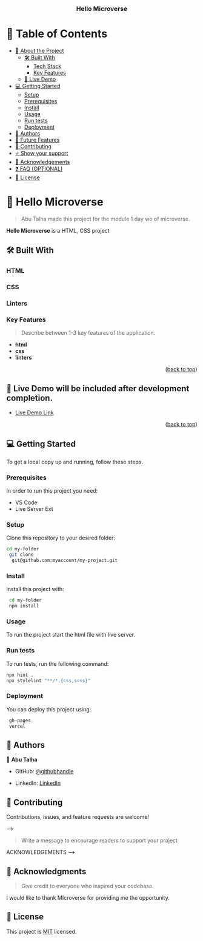 <a name="readme-top"></a>

<!--
HOW TO USE:
This is an example of how you may give instructions on setting up your project locally.

Modify this file to match your project and remove sections that don't apply.

REQUIRED SECTIONS:
- Table of Contents
- About the Project
  - Built With
  - Live Demo
- Getting Started
- Authors
- Future Features
- Contributing
- Show your support
- Acknowledgements
- License

OPTIONAL SECTIONS:
- FAQ

After you're finished please remove all the comments and instructions!
-->

<div align="center">
  <!-- You are encouraged to replace this logo with your own! Otherwise you can also remove it. -->
  <!-- <img src="murple_logo.png" alt="logo" width="140"  height="auto" /> -->
  <br/>

  <h3><b> Hello Microverse </b></h3>

</div>

<!-- TABLE OF CONTENTS -->

# 📗 Table of Contents

- [📖 About the Project](#about-project)
  - [🛠 Built With](#built-with)
    - [Tech Stack](#tech-stack)
    - [Key Features](#key-features)
  - [🚀 Live Demo](#live-demo)
- [💻 Getting Started](#getting-started)
  - [Setup](#setup)
  - [Prerequisites](#prerequisites)
  - [Install](#install)
  - [Usage](#usage)
  - [Run tests](#run-tests)
  - [Deployment](#deployment)
- [👥 Authors](#authors)
- [🔭 Future Features](#future-features)
- [🤝 Contributing](#contributing)
- [⭐️ Show your support](#support)
- [🙏 Acknowledgements](#acknowledgements)
- [❓ FAQ (OPTIONAL)](#faq)
- [📝 License](#license)

<!-- PROJECT DESCRIPTION -->

# 📖 Hello Microverse <a name="about-project"></a>

> Abu Talha made this project for the module 1 day wo of microverse.

**Hello Microverse** is a HTML, CSS project

## 🛠 Built With <a name="built-with"></a>

### HTML <a name="tech-stack"></a>
### CSS <a name="tech-stack"></a>
### Linters <a name="tech-stack"></a>



<!-- <details>
  <summary>Client</summary>
  <ul>
    <li>HTML</li>
  </ul>
</details>

<details>
  <summary>Server</summary>
  <ul>
    <li><a href="https://expressjs.com/">Express.js</a></li>
  </ul>
</details>

<details>
<summary>Database</summary>
  <ul>
    <li><a href="https://www.postgresql.org/">PostgreSQL</a></li>
  </ul>
</details> -->

<!-- Features -->

### Key Features <a name="key-features"></a>

> Describe between 1-3 key features of the application.

- **html**
- **css**
- **linters**

<p align="right">(<a href="#readme-top">back to top</a>)</p>

<!-- LIVE DEMO -->

## 🚀 Live Demo will be included after development completion. 

<!-- > Add a link to your deployed project. -->

- [Live Demo Link](https://google.com)

<p align="right">(<a href="#readme-top">back to top</a>)</p>

<!-- GETTING STARTED -->

## 💻 Getting Started <a name="getting-started"></a>

<!-- > Describe how a new developer could make use of your project. -->

To get a local copy up and running, follow these steps.

### Prerequisites

In order to run this project you need:

- VS Code
- Live Server Ext


### Setup

Clone this repository to your desired folder:
```sh  
cd my-folder 
 git clone
  git@github.com:myaccount/my-project.git
 ```


### Install

Install this project with:
```sh 
 cd my-folder  
 npm install
```

### Usage

To run the project start the html file with live server.


### Run tests

To run tests, run the following command:
 ```sh 
 npx hint .  
 npx stylelint "**/*.{css,scss}"
 ```

### Deployment

You can deploy this project using:
```sh 
 gh-pages 
 vercel 
 ```

<!-- <p align="right">(<a href="#readme-top">back to top</a>)</p> -->

<!-- AUTHORS -->

## 👥 Authors <a name="authors"></a>


👤 **Abu Talha**

- GitHub: [@githubhandle](https://github.com/AbuTalha3)
<!-- - Twitter: [@twitterhandle]() -->
- LinkedIn: [LinkedIn](https://www.linkedin.com/feed/)



<!-- <p align="right">(<a href="#readme-top">back to top</a>)</p> -->

<!-- FUTURE FEATURES -->
<!-- 
## 🔭 Future Features <a name="future-features"></a> -->

<!-- > Describe 1 - 3 features you will add to the project. -->

<!-- - [ ] **[new_feature_1]**
- [ ] **[new_feature_2]**
- [ ] **[new_feature_3]** -->

<!-- <p align="right">(<a href="#readme-top">back to top</a>)</p>

<!-- CONTRIBUTING -->
 
## 🤝 Contributing <a name="contributing"></a>

Contributions, issues, and feature requests are welcome!

<!-- Feel free to check the [issues page](../../issues/). -->

<!-- <p align="right">(<a href="#readme-top">back to top</a>)</p> --> -->

<!-- SUPPORT -->
<!-- 
## ⭐️ Show your support <a name="support"></a> -->

> Write a message to encourage readers to support your project

<!-- If you like this project...

<p align="right">(<a href="#readme-top">back to top</a>)</p> -->

ACKNOWLEDGEMENTS -->

## 🙏 Acknowledgments <a name="MICROVERSE"></a>

> Give credit to everyone who inspired your codebase.

I would like to thank MIcroverse for providing me the opportunity.

<!-- <p align="right">(<a href="#readme-top">back to top</a>)</p> -->

<!-- FAQ (optional) -->

<!-- ## ❓ FAQ (OPTIONAL) <a name="faq"></a>

> Add at least 2 questions new developers would ask when they decide to use your project.

- **[Question_1]**

  - [Answer_1]

- **[Question_2]**

  - [Answer_2]

<p align="right">(<a href="#readme-top">back to top</a>)</p> -->

<!-- LICENSE -->

## 📝 License <a name="license"></a>

This project is [MIT](./MIT.md) licensed.

<!-- _NOTE: we recommend using the [MIT license](https://choosealicense.com/licenses/mit/) - you can set it up quickly by [using templates available on GitHub](https://docs.github.com/en/communities/setting-up-your-project-for-healthy-contributions/adding-a-license-to-a-repository). You can also use [any other license](https://choosealicense.com/licenses/) if you wish._ -->

<!-- <p align="right">(<a href="#readme-top">back to top</a>)</p> -->
